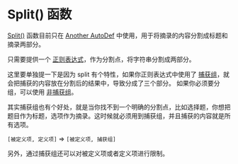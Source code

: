# Split() 函数

[Split()](https://developer.mozilla.org/zh-CN/docs/Web/JavaScript/Reference/Global_Objects/String/split) 函数目前只在 [Another AutoDef](modules/anotherautodef) 中使用，用于将摘录的内容分割成标题和摘录两部分。

只需要提供一个 [正则表达式](regex)，作为分割点，将字符串分割成两部分。

这里要单独提一下是因为 split 有个特性，如果你正则表达式中使用了 [捕获组](regex#分组)，就会把捕获的内容放在分割后的结果中，导致分成了三个部分。 如果你必须要分组，可以使用 [非捕获组](regex#分组)。

其实捕获组也有个好处，就是当你找不到一个明确的分割点，比如选择题，你想把题目作为标题，选项作为摘录。这时候就必须用到捕获组，并且捕获的内容就是所有选项。

`[被定义项, 定义项]` ⇒ `[被定义项, 捕获组]`

另外，通过捕获组还可以对被定义项或者定义项进行限制。
